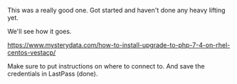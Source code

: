 This was a really good one. Got started and haven't done any heavy lifting yet.

We'll see how it goes.

https://www.mysterydata.com/how-to-install-upgrade-to-php-7-4-on-rhel-centos-vestacp/

Make sure to put instructions on where to connect to. And save the credentials in LastPass (done).
